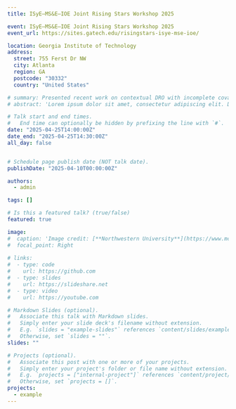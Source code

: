 ```yaml
---
title: ISyE–MS&E–IOE Joint Rising Stars Workshop 2025

event: ISyE–MS&E–IOE Joint Rising Stars Workshop 2025
event_url: https://sites.gatech.edu/risingstars-isye-mse-ioe/

location: Georgia Institute of Technology
address:
  street: 755 Ferst Dr NW
  city: Atlanta
  region: GA
  postcode: "30332"
  country: "United States"

# summary: Presented recent work on contextual DRO with incomplete covariate information.
# abstract: 'Lorem ipsum dolor sit amet, consectetur adipiscing elit. Duis posuere tellusac convallis placerat. Proin tincidunt magna sed ex sollicitudin condimentum. Sed ac faucibus dolor, scelerisque sollicitudin nisi. Cras purus urna, suscipit quis sapien eu, pulvinar tempor diam.'

# Talk start and end times.
#   End time can optionally be hidden by prefixing the line with `#`.
date: "2025-04-25T14:00:00Z"
date_end: "2025-04-25T14:30:00Z"
all_day: false


# Schedule page publish date (NOT talk date).
publishDate: "2025-04-10T00:00:00Z"

authors:
  - admin

tags: []

# Is this a featured talk? (true/false)
featured: true

image:
#  caption: 'Image credit: [**Northwestern University**](https://www.mccormick.northwestern.edu/research/optimization-machine-learning-center/news-events/past-workshops.html)'
#  focal_point: Right
 
# links:
#  - type: code
#    url: https://github.com
#  - type: slides
#    url: https://slideshare.net
#  - type: video
#    url: https://youtube.com

# Markdown Slides (optional).
#   Associate this talk with Markdown slides.
#   Simply enter your slide deck's filename without extension.
#   E.g. `slides = "example-slides"` references `content/slides/example-slides.md`.
#   Otherwise, set `slides = ""`.
slides: ""

# Projects (optional).
#   Associate this post with one or more of your projects.
#   Simply enter your project's folder or file name without extension.
#   E.g. `projects = ["internal-project"]` references `content/project/deep-learning/index.md`.
#   Otherwise, set `projects = []`.
projects:
  - example
---
```


<!--
{{% callout note %}}
Click on the **Slides** button above to view the built-in slides feature.
{{% /callout %}}

Slides can be added in a few ways:

- **Create** slides using Hugo Blox Builder's [_Slides_](https://docs.hugoblox.com/reference/content-types/) feature and link using the `slides` parameter in the front matter of the talk file
- **Upload** an existing slide deck to this page bundle and link it using `links: [{ type: slides, url: path/to/file } ]` in front matter
- **Embed** your slides (e.g. Google Slides) or presentation video on this page using [shortcodes](https://docs.hugoblox.com/reference/markdown/).

Further event details, including [page elements](https://docs.hugoblox.com/reference/markdown/) such as image galleries, can be added to the body of this page.
--> 
